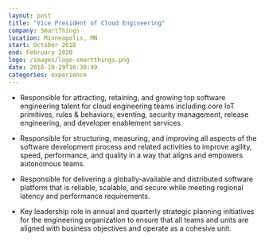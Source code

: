 ```yaml
---
layout: post
title: "Vice President of Cloud Engineering"
company: SmartThings
location: Minneapolis, MN
start: October 2018 
end: February 2020 
logo: /images/logo-smartthings.png
date: 2018-10-29T16:38:49
categories: experience
---
```


* Responsible for attracting, retaining, and growing top software engineering talent for cloud engineering teams including core IoT primitives, rules & behaviors, eventing, security management, release engineering, and developer enablement services.

* Responsible for structuring, measuring, and improving all aspects of the software development process and related activities to improve agility, speed, performance, and quality in a way that aligns and empowers autonomous teams.

* Responsible for delivering a globally-available and distributed software platform that is reliable, scalable, and secure while meeting regional latency and performance requirements.

* Key leadership role in annual and quarterly strategic planning initiatives for the engineering organization to ensure that all teams and units are aligned with business objectives and operate as a cohesive unit.


